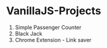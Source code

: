 # VanillaJS-Projects

1) Simple Passenger Counter <br/>
2) Black Jack <br/>
3) Chrome Extension - Link saver <br/>
